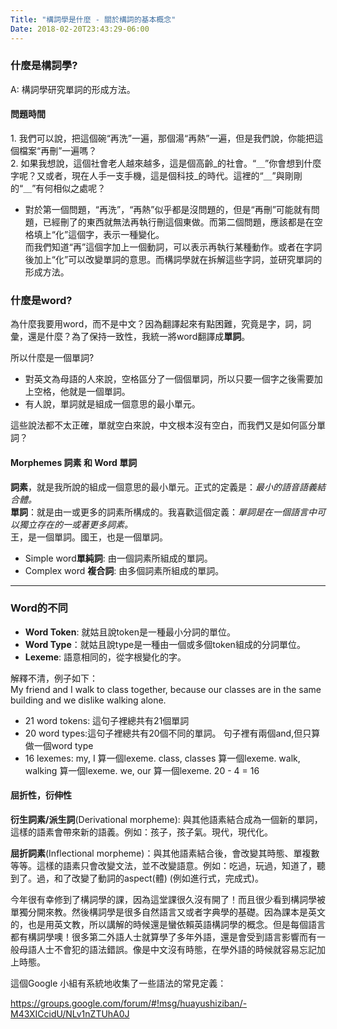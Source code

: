 ```yaml
---
Title: "構詞學是什麼 - 關於構詞的基本概念"
Date: 2018-02-20T23:43:29-06:00
---
```

### 什麼是構詞學?

A: 構詞學研究單詞的形成方法。

#### 問題時間

1\. 我們可以說，把這個碗“再洗”一遍，那個湯“再熱”一遍，但是我們說，你能把這個檔案“再刪”一遍嗎？  
2. 如果我想說，這個社會老人越來越多，這是個高齡\_的社會。“＿”你會想到什麼字呢？又或者，現在人手一支手機，這是個科技\_的時代。這裡的“＿”與剛剛的“＿”有何相似之處呢？

-   對於第一個問題，“再洗”，“再熱”似乎都是沒問題的，但是“再刪”可能就有問題，已經刪了的東西就無法再執行刪這個東做。而第二個問題，應該都是在空格填上“化”這個字，表示一種變化。  
   而我們知道“再”這個字加上一個動詞，可以表示再執行某種動作。或者在字詞後加上“化”可以改變單詞的意思。而構詞學就在拆解這些字詞，並研究單詞的形成方法。

### 什麼是word?

為什麼我要用word，而不是中文？因為翻譯起來有點困難，究竟是字，詞，詞彙，還是什麼？為了保持一致性，我統一將word翻譯成**單詞**。

所以什麼是一個單詞?

-   對英文為母語的人來說，空格區分了一個個單詞，所以只要一個字之後需要加上空格，他就是一個單詞。
-   有人說，單詞就是組成一個意思的最小單元。

這些說法都不太正確，單就空白來說，中文根本沒有空白，而我們又是如何區分單詞？

<!--more-->

#### Morphemes 詞素 和 Word 單詞

**詞素**，就是我所說的組成一個意思的最小單元。正式的定義是：*最小的語音語義結合體。*  
**單詞**：就是由一或更多的詞素所構成的。我喜歡這個定義：*單詞是在一個語言中可以獨立存在的一或著更多詞素。*  
王，是一個單詞。國王，也是一個單詞。

-   Simple word**單純詞**: 由一個詞素所組成的單詞。
-   Complex word **複合詞**: 由多個詞素所組成的單詞。

------------------------------------------------------------------------

### Word的不同

-   **Word Token**: 就姑且說token是一種最小分詞的單位。
-   **Word Type**：就姑且說type是一種由一個或多個token組成的分詞單位。
-   **Lexeme**: 語意相同的，從字根變化的字。

解釋不清，例子如下：  
My friend and I walk to class together, because our classes are in the same building and we dislike walking alone.

-   21 word tokens: 這句子裡總共有21個單詞
-   20 word types:這句子裡總共有20個不同的單詞。 句子裡有兩個and,但只算做一個word type
-   16 lexemes: my, I 算一個lexeme. class, classes 算一個lexeme. walk, walking 算一個lexeme. we, our 算一個lexeme. 20 - 4 = 16

#### 屈折性，衍伸性

**衍生詞素/派生詞**(Derivational morpheme): 與其他語素結合成為一個新的單詞，這樣的語素會帶來新的語義。例如：孩子，孩子氣。現代，現代化。

**屈折詞素**(Inflectional morpheme)：與其他語素結合後，會改變其時態、單複數等等。這樣的語素只會改變文法，並不改變語意。例如：吃過，玩過，知道了，聽到了。過，和了改變了動詞的aspect(體) (例如進行式，完成式)。

今年很有幸修到了構詞學的課，因為這堂課很久沒有開了！而且很少看到構詞學被單獨分開來教。然後構詞學是很多自然語言又或者字典學的基礎。因為課本是英文的，也是用英文教，所以講解的時候還是蠻依賴英語構詞學的概念。但是每個語言都有構詞學噢！很多第二外語人士就算學了多年外語，還是會受到語言影響而有一般母語人士不會犯的語法錯誤。像是中文沒有時態，在學外語的時候就容易忘記加上時態。

這個Google 小組有系統地收集了一些語法的常見定義：

<https://groups.google.com/forum/#!msg/huayushiziban/-M43XICcidU/NLv1nZTUhA0J>
